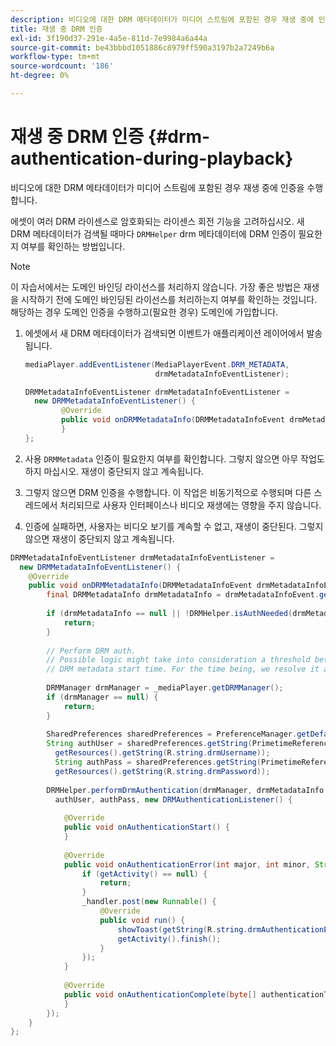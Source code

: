 ```yaml
---
description: 비디오에 대한 DRM 메타데이터가 미디어 스트림에 포함된 경우 재생 중에 인증을 수행합니다.
title: 재생 중 DRM 인증
exl-id: 3f190d37-291e-4a5e-811d-7e9984a6a44a
source-git-commit: be43bbbd1051886c8979ff590a3197b2a7249b6a
workflow-type: tm+mt
source-wordcount: '186'
ht-degree: 0%

---
```


# 재생 중 DRM 인증 {#drm-authentication-during-playback}

비디오에 대한 DRM 메타데이터가 미디어 스트림에 포함된 경우 재생 중에 인증을 수행합니다.

에셋이 여러 DRM 라이센스로 암호화되는 라이센스 회전 기능을 고려하십시오. 새 DRM 메타데이터가 검색될 때마다 `DRMHelper` drm 메타데이터에 DRM 인증이 필요한지 여부를 확인하는 방법입니다.

>[!NOTE]
>
>이 자습서에서는 도메인 바인딩 라이선스를 처리하지 않습니다. 가장 좋은 방법은 재생을 시작하기 전에 도메인 바인딩된 라이선스를 처리하는지 여부를 확인하는 것입니다. 해당하는 경우 도메인 인증을 수행하고(필요한 경우) 도메인에 가입합니다.

1. 에셋에서 새 DRM 메타데이터가 검색되면 이벤트가 애플리케이션 레이어에서 발송됩니다.

   ```java
   mediaPlayer.addEventListener(MediaPlayerEvent.DRM_METADATA,  
                                drmMetadataInfoEventListener); 
   
   DRMMetadataInfoEventListener drmMetadataInfoEventListener =  
     new DRMMetadataInfoEventListener() { 
           @Override 
           public void onDRMMetadataInfo(DRMMetadataInfoEvent drmMetadataInfoEvent) { 
           } 
   };
   ```

1. 사용 `DRMMetadata` 인증이 필요한지 여부를 확인합니다. 그렇지 않으면 아무 작업도 하지 마십시오. 재생이 중단되지 않고 계속됩니다.
1. 그렇지 않으면 DRM 인증을 수행합니다. 이 작업은 비동기적으로 수행되며 다른 스레드에서 처리되므로 사용자 인터페이스나 비디오 재생에는 영향을 주지 않습니다.
1. 인증에 실패하면, 사용자는 비디오 보기를 계속할 수 없고, 재생이 중단된다. 그렇지 않으면 재생이 중단되지 않고 계속됩니다.

```java
DRMMetadataInfoEventListener drmMetadataInfoEventListener =  
  new DRMMetadataInfoEventListener() { 
    @Override 
    public void onDRMMetadataInfo(DRMMetadataInfoEvent drmMetadataInfoEvent) { 
        final DRMMetadataInfo drmMetadataInfo = drmMetadataInfoEvent.getDRMMetadataInfo(); 
 
        if (drmMetadataInfo == null || !DRMHelper.isAuthNeeded(drmMetadataInfo.getDRMMetadata())) { 
            return; 
        } 
 
        // Perform DRM auth. 
        // Possible logic might take into consideration a threshold between the current player time and the 
        // DRM metadata start time. For the time being, we resolve it as soon as we receive the DRM metadata. 
 
        DRMManager drmManager = _mediaPlayer.getDRMManager(); 
        if (drmManager == null) { 
            return; 
        } 
 
        SharedPreferences sharedPreferences = PreferenceManager.getDefaultSharedPreferences(getActivity()); 
        String authUser = sharedPreferences.getString(PrimetimeReference.SETTINGS_DRM_USERNAME,  
          getResources().getString(R.string.drmUsername)); 
          String authPass = sharedPreferences.getString(PrimetimeReference.SETTINGS_DRM_PASSWORD,  
          getResources().getString(R.string.drmPassword)); 
 
        DRMHelper.performDrmAuthentication(drmManager, drmMetadataInfo.getDRMMetadata(),  
          authUser, authPass, new DRMAuthenticationListener() { 
 
            @Override 
            public void onAuthenticationStart() { 
            } 
 
            @Override 
            public void onAuthenticationError(int major, int minor, String erroString, String serverErrorURL) { 
                if (getActivity() == null) { 
                    return; 
                } 
                _handler.post(new Runnable() { 
                    @Override 
                    public void run() { 
                        showToast(getString(R.string.drmAuthenticationError)); 
                        getActivity().finish(); 
                    } 
                }); 
            } 
 
            @Override 
            public void onAuthenticationComplete(byte[] authenticationToken) { 
            } 
        }); 
    } 
};
```
